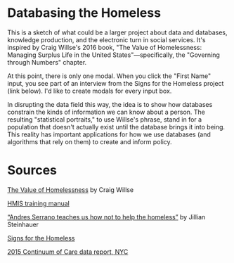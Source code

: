 # Databasing the Homeless
This is a sketch of what could be a larger project about data and databases, knowledge production, and the electronic turn in social services. It's inspired by Craig Willse's 2016 book, "The Value of Homelessness: Managing Surplus Life in the United States"—specifically, the "Governing through Numbers" chapter.

At this point, there is only one modal. When you click the "First Name" input, you see part of an interview from the Signs for the Homeless project (link below). I'd like to create modals for every input box.

In disrupting the data field this way, the idea is to show how databases constrain the kinds of information we can know about a person. The resulting "statistical portraits," to use Willse's phrase, stand in for a population that doesn't actually exist until the database brings it into being. This reality has important applications for how we use databases (and algorithms that rely on them) to create and inform policy. 

# Sources
[The Value of Homelessness](https://www.upress.umn.edu/book-division/books/the-value-of-homelessness) by Craig Willse

[HMIS training manual](http://www.sbcounty.gov/capsbc/docs/HMIS/CAPSBC%20HMIS%20Manual%204%203%203V1%201.pdf)

[“Andres Serrano teaches us how not to help the homeless”](http://hyperallergic.com/101311/andres-serrano-shows-us-how-not-to-help-the-homeless/) by Jillian Steinhauer

[Signs for the Homeless](http://homelesssigns.tumblr.com/)

[2015 Continuum of Care data report, NYC](https://www.hudexchange.info/resource/reportmanagement/published/CoC_PopSub_CoC_NY-600-2015_NY_2015.pdf)

